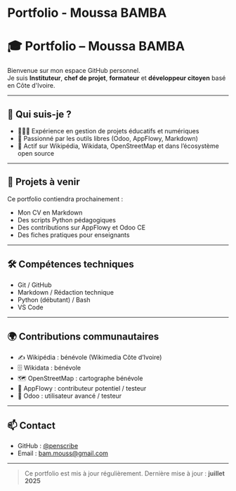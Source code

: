 # Portfolio - Moussa BAMBA
# 🎓 Portfolio – Moussa BAMBA

Bienvenue sur mon espace GitHub personnel.  
Je suis **Instituteur**, **chef de projet**, **formateur** et **développeur citoyen** basé en Côte d'Ivoire.

---

## 💼 Qui suis-je ?

- 🧑🏽‍💻 Expérience en gestion de projets éducatifs et numériques
- 🧩 Passionné par les outils libres (Odoo, AppFlowy, Markdown)
- 📍 Actif sur Wikipédia, Wikidata, OpenStreetMap et dans l’écosystème open source

---

## 🚧 Projets à venir

Ce portfolio contiendra prochainement :

- Mon CV en Markdown
- Des scripts Python pédagogiques
- Des contributions sur AppFlowy et Odoo CE
- Des fiches pratiques pour enseignants

---

## 🛠️ Compétences techniques

- Git / GitHub
- Markdown / Rédaction technique
- Python (débutant) / Bash
- VS Code

---

## 🌍 Contributions communautaires

- ✍️ Wikipédia :  bénévole (Wikimedia Côte d’Ivoire)
- 🗄️ Wikidata : bénévole 
- 🗺️ OpenStreetMap : cartographe bénévole
- 🤝 AppFlowy : contributeur potentiel / testeur
- 🤝 Odoo : utilisateur avancé / testeur

---

## 📫 Contact

- GitHub : [@penscribe](https://github.com/penscribe)
- Email : bam.mouss@gmail.com

---

> Ce portfolio est mis à jour régulièrement. Dernière mise à jour : **juillet 2025**